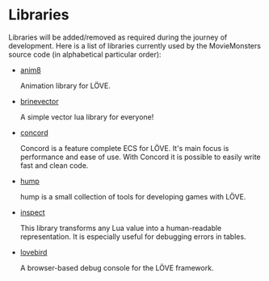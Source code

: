 # Libraries
Libraries will be added/removed as required during the journey of development. Here is a list of libraries currently used by the MovieMonsters source code (in alphabetical particular order):

- [anim8](https://github.com/kikito/anim8)

    Animation library for LÖVE.

- [brinevector](https://github.com/novemberisms/brinevector)

    A simple vector lua library for everyone!

- [concord](https://github.com/Tjakka5/Concord)

    Concord is a feature complete ECS for LÖVE. It's main focus is performance and ease of use. With Concord it is possible to easily write fast and clean code.

- [hump](https://github.com/vrld/hump)

    hump is a small collection of tools for developing games with LÖVE.

- [inspect](https://github.com/kikito/inspect.lua)

    This library transforms any Lua value into a human-readable representation. It is especially useful for debugging errors in tables.

- [lovebird](https://github.com/rxi/lovebird)

    A browser-based debug console for the LÖVE framework.

